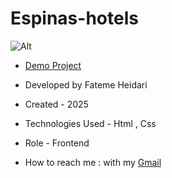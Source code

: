 # Espinas-hotels

 ![Alt](https://github.com/user-attachments/assets/82d634a2-0cbc-4d52-8d12-afee794d4015)

 - <a href="https://fatemeheidariweb.github.io/Espinas-hotels/">Demo Project</a>

- Developed by Fateme Heidari

- Created - 2025

- Technologies Used - Html , Css

- Role - Frontend

- How to reach me : with my [Gmail](fateme.heidari2220@gmail.com)


